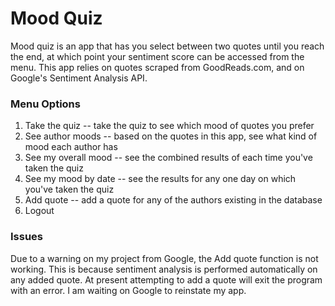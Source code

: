 # Mood Quiz

Mood quiz is an app that has you select between two quotes until you reach the end, at which point your sentiment score can be accessed from the menu. This app relies on quotes scraped from GoodReads.com, and on Google's Sentiment Analysis API. 

### Menu Options

1. Take the quiz -- take the quiz to see which mood of quotes you prefer
2. See author moods -- based on the quotes in this app, see what kind of mood each author has
3. See my overall mood -- see the combined results of each time you've taken the quiz
4. See my mood by date -- see the results for any one day on which you've taken the quiz
5. Add quote -- add a quote for any of the authors existing in the database
6. Logout

### Issues

Due to a warning on my project from Google, the Add quote function is not working. This is because sentiment analysis is performed automatically on any added quote. At present attempting to add a quote will exit the program with an error. I am waiting on Google to reinstate my app.
